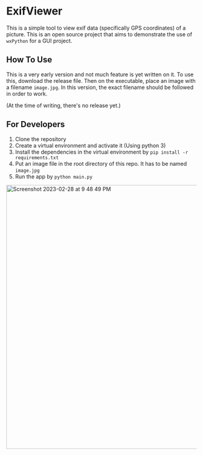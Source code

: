 # ExifViewer

This is a simple tool to view exif data (specifically GPS coordinates) of 
a picture. This is an open source project that aims to demonstrate the use
of `wxPython` for a GUI project.

## How To Use

This is a very early version and not much feature is yet written on it. To 
use this, download the release file. Then on the executable, place an image
with a filename `image.jpg`. In this version, the exact filename should be 
followed in order to work.

(At the time of writing, there's no release yet.)

## For Developers

1. Clone the repository
2. Create a virtual environment and activate it (Using python 3)
3. Install the dependencies in the virtual environment by `pip install -r requirements.txt`
4. Put an image file in the root directory of this repo. It has to be named `image.jpg`
5. Run the app by `python main.py`

<img width="698" alt="Screenshot 2023-02-28 at 9 48 49 PM" src="https://user-images.githubusercontent.com/19258246/221873524-798df3c3-9142-445b-9b75-b274a0fe01f0.png">
